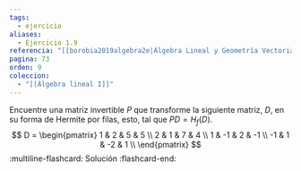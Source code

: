 ```yaml
---
tags:
  - ejercicio
aliases:
  - Ejercicio 1.9
referencia: "[[borobia2019algebra2e|Álgebra Lineal y Geometría Vectorial (2a ed)]]"
pagina: 73
orden: 9
coleccion:
  - "[[Álgebra lineal I]]"
---
```

Encuentre una matriz invertible $P$ que transforme la siguiente matriz, $D$, en su forma de Hermite por filas, esto, tal que $PD=H_f(D)$.
$$
D = \begin{pmatrix}
     1 &  2 &  5 &  5 \\
     2 &  1 &  7 &  4 \\
     1 & -1 &  2 & -1 \\
    -1 &  1 & -2 &  1 \\
\end{pmatrix}
$$
:multiline-flashcard:
Solución
:flashcard-end:
